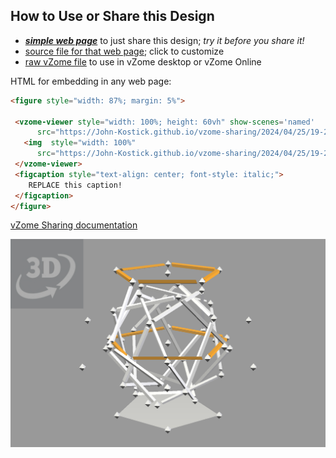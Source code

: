 
## How to Use or Share this Design

 - [***simple web page***](<https://John-Kostick.github.io/vzome-sharing/2024/04/25/19-25-02-20-gon-Dodeca-StudyvZome/>) to just share this design; *try it before you share it!*
 - [source file for that web page](<https://github.com/John-Kostick/vzome-sharing/edit/main/2024/04/25/19-25-02-20-gon-Dodeca-StudyvZome/index.md>); click to customize
 - [raw vZome file](<https://raw.githubusercontent.com/John-Kostick/vzome-sharing/main/2024/04/25/19-25-02-20-gon-Dodeca-StudyvZome/20-gon-Dodeca-StudyvZome.vZome>) to use in vZome desktop or vZome Online
 
 HTML for embedding in any web page:
 ```html
<figure style="width: 87%; margin: 5%">
  
  <vzome-viewer style="width: 100%; height: 60vh" show-scenes='named'
       src="https://John-Kostick.github.io/vzome-sharing/2024/04/25/19-25-02-20-gon-Dodeca-StudyvZome/20-gon-Dodeca-StudyvZome.vZome" >
    <img  style="width: 100%"
       src="https://John-Kostick.github.io/vzome-sharing/2024/04/25/19-25-02-20-gon-Dodeca-StudyvZome/20-gon-Dodeca-StudyvZome.png" >
  </vzome-viewer>
  <figcaption style="text-align: center; font-style: italic;">
     REPLACE this caption!
  </figcaption>
</figure>

 ```

[vZome Sharing documentation](https://vzome.github.io/vzome/sharing.html#how-it-works)

![Image](<20-gon-Dodeca-StudyvZome.png>)


